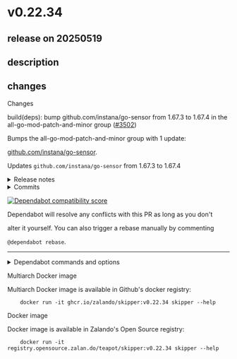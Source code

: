 # v0.22.34

## release on 20250519

## description

## changes

Changes

build(deps): bump github.com/instana/go-sensor from 1.67.3 to 1.67.4 in the all-go-mod-patch-and-minor group (<a class="issue-link js-issue-link" data-error-text="Failed to load title" data-id="3072169841" data-permission-text="Title is private" data-url="https://github.com/zalando/skipper/issues/3502" data-hovercard-type="pull_request" data-hovercard-url="/zalando/skipper/pull/3502/hovercard" href="https://github.com/zalando/skipper/pull/3502">#3502</a>)

Bumps the all-go-mod-patch-and-minor group with 1 update:

<a href="https://github.com/instana/go-sensor">github.com/instana/go-sensor</a>.

Updates <code>github.com/instana/go-sensor</code> from 1.67.3 to 1.67.4

<details> <summary>Release notes</summary>

<em>Sourced from <a href="https://github.com/instana/go-sensor/releases">github.com/instana/go-sensor's releases</a>.</em>

> v1.67.4
>
> New release v1.67.4.
>
> What's Changed
>
> * fix: updated the default secret matcher to use 'pass' instead of 'password' to align with the tracer specification and other services by <a href="https://github.com/nithinputhenveettil"><code>@​nithinputhenveettil</code></a> in <a href="https://redirect.github.com/instana/go-sensor/pull/1125">instana/go-sensor#1125</a>
> * chore: added an example demonstrating HTTP secret matcher configuration by <a href="https://github.com/nithinputhenveettil"><code>@​nithinputhenveettil</code></a> in <a href="https://redirect.github.com/instana/go-sensor/pull/1126">instana/go-sensor#1126</a>
>
> </details> <details> <summary>Commits</summary>
>
> * <a href="https://github.com/instana/go-sensor/commit/8796bc113f866f62ea1aa4deeb37eab0e73a2c03"><code>8796bc1</code></a> Updated version.go to 1.67.4
> * <a href="https://github.com/instana/go-sensor/commit/789f48cc3f392d2fad9b67dfb7701423036b182b"><code>789f48c</code></a> chore: added an example demonstrating HTTP secret matcher configuration (<a href="https://redirect.github.com/instana/go-sensor/issues/1126">#1126</a>)
> * <a href="https://github.com/instana/go-sensor/commit/effa6ae194b4220b0dd02c52fde969a21e468f0f"><code>effa6ae</code></a> fix: updated the default secret matcher to use 'pass' instead of 'password' t...
> * <a href="https://github.com/instana/go-sensor/commit/afa8f72332a961fab060e8042a28fcf8632eb310"><code>afa8f72</code></a> Updated version.go to 1.63.0
> * <a href="https://github.com/instana/go-sensor/commit/b7dbce306275ad446942cdeb1dd3188c9c810306"><code>b7dbce3</code></a> feat(currency): updated go.mod, go.sum files, README.md for storage (<a href="https://redirect.github.com/instana/go-sensor/issues/1123">#1123</a>)
> * <a href="https://github.com/instana/go-sensor/commit/317bdfd492ed9272c961d6642c61daab86756047"><code>317bdfd</code></a> chore: updated the dependencies of examples (<a href="https://redirect.github.com/instana/go-sensor/issues/1122">#1122</a>)
> * <a href="https://github.com/instana/go-sensor/commit/f95887759eeadad4193c9e1291c3046c125265d1"><code>f958877</code></a> Updated version.go to 1.22.1
> * <a href="https://github.com/instana/go-sensor/commit/e2b87f770375ab36e0a93617c723324e34d72b89"><code>e2b87f7</code></a> feat(currency): updated go.mod, go.sum files, README.md for instagorm (<a href="https://redirect.github.com/instana/go-sensor/issues/1120">#1120</a>)
> * <a href="https://github.com/instana/go-sensor/commit/de3a7d9fbdfb1f35169a03647f1c0e62481daae6"><code>de3a7d9</code></a> Updated version.go to 0.12.0
> * <a href="https://github.com/instana/go-sensor/commit/a850ab5274949677f047572eced097e65be4a43c"><code>a850ab5</code></a> feat(currency): updated go.mod, go.sum files, README.md for instafasthttp (<a href="https://redirect.github.com/instana/go-sensor/issues/1">#1</a>...
> * Additional commits viewable in <a href="https://github.com/instana/go-sensor/compare/v1.67.3...v1.67.4">compare view</a>

</details>   

<a href="https://docs.github.com/en/github/managing-security-vulnerabilities/about-dependabot-security-updates#about-compatibility-scores"><img src="https://camo.githubusercontent.com/d208848eb1fd005e5a6733d9a0d413363594d96017cf15cf5adff644f8a86566/68747470733a2f2f646570656e6461626f742d6261646765732e6769746875626170702e636f6d2f6261646765732f636f6d7061746962696c6974795f73636f72653f646570656e64656e63792d6e616d653d6769746875622e636f6d2f696e7374616e612f676f2d73656e736f72267061636b6167652d6d616e616765723d676f5f6d6f64756c65732670726576696f75732d76657273696f6e3d312e36372e33266e65772d76657273696f6e3d312e36372e34" alt="Dependabot compatibility score" data-canonical-src="https://dependabot-badges.githubapp.com/badges/compatibility_score?dependency-name=github.com/instana/go-sensor&amp;package-manager=go_modules&amp;previous-version=1.67.3&amp;new-version=1.67.4" style="max-width: 100%;"></a>

Dependabot will resolve any conflicts with this PR as long as you don't

alter it yourself. You can also trigger a rebase manually by commenting

<code>@dependabot rebase</code>.

*** ** * ** ***

<details> <summary>Dependabot commands and options</summary>   

You can trigger Dependabot actions by commenting on this PR:

* <code>@dependabot rebase</code> will rebase this PR
* <code>@dependabot recreate</code> will recreate this PR, overwriting any edits  
  that have been made to it
* <code>@dependabot merge</code> will merge this PR after your CI passes on it
* <code>@dependabot squash and merge</code> will squash and merge this PR after  
  your CI passes on it
* <code>@dependabot cancel merge</code> will cancel a previously requested merge  
  and block automerging
* <code>@dependabot reopen</code> will reopen this PR if it is closed
* <code>@dependabot close</code> will close this PR and stop Dependabot recreating  
  it. You can achieve the same result by closing it manually
* <code>@dependabot show &lt;dependency name&gt; ignore conditions</code> will show all  
  of the ignore conditions of the specified dependency
* <code>@dependabot ignore &lt;dependency name&gt; major version</code> will close this  
  group update PR and stop Dependabot creating any more for the specific  
  dependency's major version (unless you unignore this specific  
  dependency's major version or upgrade to it yourself)
* <code>@dependabot ignore &lt;dependency name&gt; minor version</code> will close this  
  group update PR and stop Dependabot creating any more for the specific  
  dependency's minor version (unless you unignore this specific  
  dependency's minor version or upgrade to it yourself)
* <code>@dependabot ignore &lt;dependency name&gt;</code> will close this group update PR  
  and stop Dependabot creating any more for the specific dependency  
  (unless you unignore this specific dependency or upgrade to it yourself)
* <code>@dependabot unignore &lt;dependency name&gt;</code> will remove all of the ignore  
  conditions of the specified dependency
* <code>@dependabot unignore &lt;dependency name&gt; &lt;ignore condition&gt;</code> will  
  remove the ignore condition of the specified dependency and ignore  
  conditions

</details>

Multiarch Docker image

Multiarch Docker image is available in Github's docker registry:

        docker run -it ghcr.io/zalando/skipper:v0.22.34 skipper --help

Docker image

Docker image is available in Zalando's Open Source registry:

        docker run -it registry.opensource.zalan.do/teapot/skipper:v0.22.34 skipper --help


